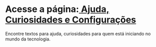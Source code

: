 <h1>Acesse a página:<a href="https://anelisevaz.github.io/Pagina-Manual/" target="_blank">
Ajuda, Curiosidades e Configurações<a/></h1>

<p>Encontre textos para ajuda, curiosidades para quem está iniciando no mundo da tecnologia.<p/>

